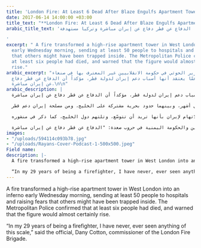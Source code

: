 ```yaml
---
title: 'London Fire: At Least 6 Dead After Blaze Engulfs Apartment Tower'
date: 2017-06-14 14:00:00 +03:00
title_text: "**London Fire: At Least 6 Dead After Blaze Engulfs Apartment Tower**"
arabic_title_text: 'وزير حوثي: الدفاع عن قطر دفاع عن إيران مباشرة وتركيا مستهدفة

'
excerpt: " A fire transformed a high-rise apartment tower in West London into an inferno
  early Wednesday morning, sending at least 50 people to hospitals and raising fears
  that others might have been trapped inside. The Metropolitan Police confirmed that
  at least six people had died, and warned that the figure would almost certainly
  rise."
arabic_excerpt: "كشف الوزير الحوثي في حكومة الانقلابيين غير المعترف بها في صنعاء،
  حسن زيد؛ عمّا يعتقد أنها أسباب دعم إيران لدولة قطر، مؤكداً أن الدفاع عن قطر دفاع
  عن إيران مباشرة.\n\n"
arabic_description: |
  كشف الوزير الحوثي في حكومة الانقلابيين غير المعترف بها في صنعاء، حسن زيد؛ عمّا يعتقد أنها أسباب دعم إيران لدولة قطر، مؤكداً أن الدفاع عن قطر دفاع عن إيران مباشرة.

  ونقلت "العربية" عن زيد؛ وهو من كِبار السياسيين اليمنيين، قوله: الذين استماتوا على مدى سنوات طويلة في الدفاع عن الحوثيين، ويرتبطون معهم عقائدياً وطائفياً، "قطر وقّعت اتفاقية دفاع مشترك مع إيران قبل أشهر، وبينهما حدود بحرية مشتركة على الخليج، ومن مصلحة إيران دعم قطر".

  وامتدح زيد؛ وهو وزير الشباب والرياضة في حكومة الانقلاب، ذكاء إيران في تشجيع تركيا على أن تكون في الواجهة عسكرياً، بهدف توسيع الشقة والخلاف بين المعسكر المراد توحيده ضدّ إيران، وأيضاً كي لا تعزز الاتهام لإيران بأنها تريد أن تتوسّع، وتلتهم دول الخليج، كما ذكر في منشوره.

  وقال زيد؛، الذي كان أحد اللاعبين البارزين في الوساطة القطرية بين المتمردين الحوثيين والحكومة اليمنية في حروب صعدة: "الدفاع عن قطر دفاع عن إيران مباشرة".
images:
- "/uploads/594114c093b78.jpg"
- "/uploads/Rayans-Cover-Podcast-1-500x500.jpeg"
Field name: 
description: |-
  A fire transformed a high-rise apartment tower in West London into an inferno early Wednesday morning, sending at least 50 people to hospitals and raising fears that others might have been trapped inside. The Metropolitan Police confirmed that at least six people had died, and warned that the figure would almost certainly rise.

  “In my 29 years of being a firefighter, I have never, ever seen anything of this scale,” said the official, Dany Cotton, commissioner of the London Fire Brigade.
---
```


 A fire transformed a high-rise apartment tower in West London into an inferno early Wednesday morning, sending at least 50 people to hospitals and raising fears that others might have been trapped inside. The Metropolitan Police confirmed that at least six people had died, and warned that the figure would almost certainly rise.

“In my 29 years of being a firefighter, I have never, ever seen anything of this scale,” said the official, Dany Cotton, commissioner of the London Fire Brigade.